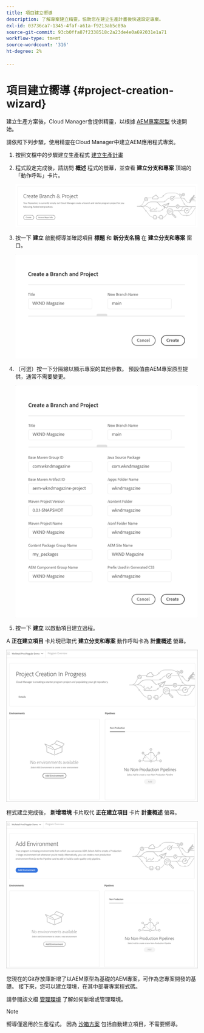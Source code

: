 ```yaml
---
title: 項目建立嚮導
description: 了解專案建立精靈，協助您在建立生產計畫後快速設定專案。
exl-id: 03736ca7-1345-4faf-a61a-f9213ab5c89a
source-git-commit: 93cb0ffa87f2338518c2a23de4e0a692031e1a71
workflow-type: tm+mt
source-wordcount: '316'
ht-degree: 2%

---
```


# 項目建立嚮導 {#project-creation-wizard}

建立生產方案後，Cloud Manager會提供精靈，以根據 [AEM專案原型](https://experienceleague.adobe.com/docs/experience-manager-core-components/using/developing/archetype/overview.html) 快速開始。

請依照下列步驟，使用精靈在Cloud Manager中建立AEM應用程式專案。

1. 按照文檔中的步驟建立生產程式 [建立生產計畫](creating-production-programs.md)

1. 程式設定完成後，請訪問 **概述** 程式的螢幕，並查看 **建立分支和專案** 頂端的「動作呼叫」卡片。

   ![精靈的行動呼叫服務](assets/create-wizard1.png)

1. 按一下 **建立** 啟動嚮導並確認項目 **標題** 和 **新分支名稱** 在 **建立分支和專案** 窗口。

   ![建立分支和專案](assets/create-wizard2.png)

1. （可選）按一下分隔線以顯示專案的其他參數。 預設值由AEM專案原型提供，通常不需要變更。

   ![其他專案參數](assets/create-wizard5.png)

1. 按一下 **建立** 以啟動項目建立過程。


A **正在建立項目** 卡片現已取代 **建立分支和專案** 動作呼叫卡為 **計畫概述** 螢幕。

![正在建立項目](assets/create-wizard3.png)

程式建立完成後， **新增環境** 卡片取代 **正在建立項目** 卡片 **計畫概述** 螢幕。

![新增環境](assets/create-wizard4.png)

您現在的Git存放庫新增了以AEM原型為基礎的AEM專案，可作為您專案開發的基礎。 接下來，您可以建立環境，在其中部署專案程式碼。

請參閱該文檔 [管理環境](/help/implementing/cloud-manager/manage-environments.md) 了解如何新增或管理環境。

>[!NOTE]
>
>嚮導僅適用於生產程式。 因為 [沙箱方案](introduction-sandbox-programs.md#auto-creation) 包括自動建立項目，不需要嚮導。